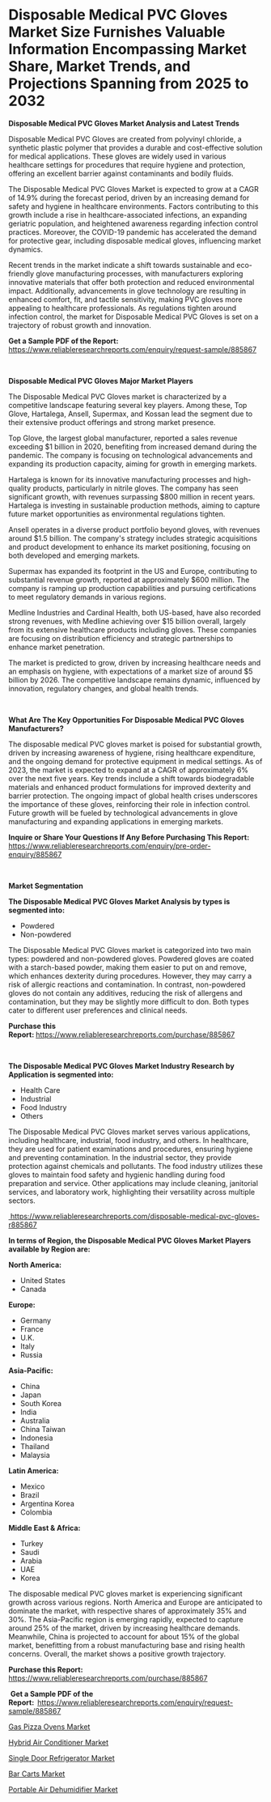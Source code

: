 <p><h1>Disposable Medical PVC Gloves Market Size Furnishes Valuable Information Encompassing Market Share, Market Trends, and Projections Spanning from 2025 to 2032</h1></p><p><strong>Disposable Medical PVC Gloves Market Analysis and Latest Trends</strong></p>
<p><p>Disposable Medical PVC Gloves are created from polyvinyl chloride, a synthetic plastic polymer that provides a durable and cost-effective solution for medical applications. These gloves are widely used in various healthcare settings for procedures that require hygiene and protection, offering an excellent barrier against contaminants and bodily fluids.</p><p>The Disposable Medical PVC Gloves Market is expected to grow at a CAGR of 14.9% during the forecast period, driven by an increasing demand for safety and hygiene in healthcare environments. Factors contributing to this growth include a rise in healthcare-associated infections, an expanding geriatric population, and heightened awareness regarding infection control practices. Moreover, the COVID-19 pandemic has accelerated the demand for protective gear, including disposable medical gloves, influencing market dynamics.</p><p>Recent trends in the market indicate a shift towards sustainable and eco-friendly glove manufacturing processes, with manufacturers exploring innovative materials that offer both protection and reduced environmental impact. Additionally, advancements in glove technology are resulting in enhanced comfort, fit, and tactile sensitivity, making PVC gloves more appealing to healthcare professionals. As regulations tighten around infection control, the market for Disposable Medical PVC Gloves is set on a trajectory of robust growth and innovation.</p></p>
<p><strong>Get a Sample PDF of the Report:&nbsp;</strong> <a href="https://www.reliableresearchreports.com/enquiry/request-sample/885867?utm_campaign=102&utm_medium=2&utm_source=Github&utm_content=ia&utm_term=05042025&utm_id=disposable-medical-pvc-gloves">https://www.reliableresearchreports.com/enquiry/request-sample/885867</a></p>
<p>&nbsp;</p>
<p><strong>Disposable Medical PVC Gloves Major Market Players</strong></p>
<p><p>The Disposable Medical PVC Gloves market is characterized by a competitive landscape featuring several key players. Among these, Top Glove, Hartalega, Ansell, Supermax, and Kossan lead the segment due to their extensive product offerings and strong market presence.</p><p>Top Glove, the largest global manufacturer, reported a sales revenue exceeding $1 billion in 2020, benefiting from increased demand during the pandemic. The company is focusing on technological advancements and expanding its production capacity, aiming for growth in emerging markets.</p><p>Hartalega is known for its innovative manufacturing processes and high-quality products, particularly in nitrile gloves. The company has seen significant growth, with revenues surpassing $800 million in recent years. Hartalega is investing in sustainable production methods, aiming to capture future market opportunities as environmental regulations tighten.</p><p>Ansell operates in a diverse product portfolio beyond gloves, with revenues around $1.5 billion. The company's strategy includes strategic acquisitions and product development to enhance its market positioning, focusing on both developed and emerging markets.</p><p>Supermax has expanded its footprint in the US and Europe, contributing to substantial revenue growth, reported at approximately $600 million. The company is ramping up production capabilities and pursuing certifications to meet regulatory demands in various regions.</p><p>Medline Industries and Cardinal Health, both US-based, have also recorded strong revenues, with Medline achieving over $15 billion overall, largely from its extensive healthcare products including gloves. These companies are focusing on distribution efficiency and strategic partnerships to enhance market penetration.</p><p>The market is predicted to grow, driven by increasing healthcare needs and an emphasis on hygiene, with expectations of a market size of around $5 billion by 2026. The competitive landscape remains dynamic, influenced by innovation, regulatory changes, and global health trends.</p></p>
<p>&nbsp;</p>
<p><strong>What Are The Key Opportunities For Disposable Medical PVC Gloves Manufacturers?</strong></p>
<p><p>The disposable medical PVC gloves market is poised for substantial growth, driven by increasing awareness of hygiene, rising healthcare expenditure, and the ongoing demand for protective equipment in medical settings. As of 2023, the market is expected to expand at a CAGR of approximately 6% over the next five years. Key trends include a shift towards biodegradable materials and enhanced product formulations for improved dexterity and barrier protection. The ongoing impact of global health crises underscores the importance of these gloves, reinforcing their role in infection control. Future growth will be fueled by technological advancements in glove manufacturing and expanding applications in emerging markets.</p></p>
<p><strong>Inquire or Share Your Questions If Any Before Purchasing This Report:</strong> <a href="https://www.reliableresearchreports.com/enquiry/pre-order-enquiry/885867?utm_campaign=102&utm_medium=2&utm_source=Github&utm_content=ia&utm_term=05042025&utm_id=disposable-medical-pvc-gloves">https://www.reliableresearchreports.com/enquiry/pre-order-enquiry/885867</a></p>
<p>&nbsp;</p>
<p><strong>Market Segmentation</strong></p>
<p><strong>The Disposable Medical PVC Gloves Market Analysis by types is segmented into:</strong></p>
<p><ul><li>Powdered</li><li>Non-powdered</li></ul></p>
<p><p>The Disposable Medical PVC Gloves market is categorized into two main types: powdered and non-powdered gloves. Powdered gloves are coated with a starch-based powder, making them easier to put on and remove, which enhances dexterity during procedures. However, they may carry a risk of allergic reactions and contamination. In contrast, non-powdered gloves do not contain any additives, reducing the risk of allergens and contamination, but they may be slightly more difficult to don. Both types cater to different user preferences and clinical needs.</p></p>
<p><strong>Purchase this Report:&nbsp;</strong><a href="https://www.reliableresearchreports.com/purchase/885867?utm_campaign=102&utm_medium=2&utm_source=Github&utm_content=ia&utm_term=05042025&utm_id=disposable-medical-pvc-gloves">https://www.reliableresearchreports.com/purchase/885867</a></p>
<p>&nbsp;</p>
<p><strong>The Disposable Medical PVC Gloves Market Industry Research by Application is segmented into:</strong></p>
<p><ul><li>Health Care</li><li>Industrial</li><li>Food Industry</li><li>Others</li></ul></p>
<p><p>The Disposable Medical PVC Gloves market serves various applications, including healthcare, industrial, food industry, and others. In healthcare, they are used for patient examinations and procedures, ensuring hygiene and preventing contamination. In the industrial sector, they provide protection against chemicals and pollutants. The food industry utilizes these gloves to maintain food safety and hygienic handling during food preparation and service. Other applications may include cleaning, janitorial services, and laboratory work, highlighting their versatility across multiple sectors.</p></p>
<p><a href="https://www.reliableresearchreports.com/disposable-medical-pvc-gloves-r885867?utm_campaign=102&utm_medium=2&utm_source=Github&utm_content=ia&utm_term=05042025&utm_id=disposable-medical-pvc-gloves">&nbsp;https://www.reliableresearchreports.com/disposable-medical-pvc-gloves-r885867</a></p>
<p><strong>In terms of Region, the Disposable Medical PVC Gloves Market Players available by Region are:</strong></p>
<p>
    <p> <strong> North America: </strong>
        <ul>
            <li>United States</li>
            <li>Canada</li>
        </ul>
        </p> 
    <p> <strong> Europe: </strong>
        <ul>
            <li>Germany</li>
            <li>France</li>
            <li>U.K.</li>
            <li>Italy</li>
            <li>Russia</li>
        </ul>
        </p> 
    <p> <strong> Asia-Pacific: </strong>
        <ul>
            <li>China</li>
            <li>Japan</li>
            <li>South Korea</li>
            <li>India</li>
            <li>Australia</li>
            <li>China Taiwan</li>
            <li>Indonesia</li>
            <li>Thailand</li>
            <li>Malaysia</li>
        </ul>
        </p> 
    <p> <strong> Latin America: </strong>
        <ul>
            <li>Mexico</li>
            <li>Brazil</li>
            <li>Argentina Korea</li>
            <li>Colombia</li>
        </ul>
        </p> 
    <p> <strong> Middle East & Africa: </strong>
        <ul>
            <li>Turkey</li>
            <li>Saudi</li>
            <li>Arabia</li>
            <li>UAE</li>
            <li>Korea</li>
        </ul>
    </p>
    </p>
<p><p>The disposable medical PVC gloves market is experiencing significant growth across various regions. North America and Europe are anticipated to dominate the market, with respective shares of approximately 35% and 30%. The Asia-Pacific region is emerging rapidly, expected to capture around 25% of the market, driven by increasing healthcare demands. Meanwhile, China is projected to account for about 15% of the global market, benefitting from a robust manufacturing base and rising health concerns. Overall, the market shows a positive growth trajectory.</p></p>
<p><strong>Purchase this Report: </strong><a href="https://www.reliableresearchreports.com/purchase/885867?utm_campaign=102&utm_medium=2&utm_source=Github&utm_content=ia&utm_term=05042025&utm_id=disposable-medical-pvc-gloves">https://www.reliableresearchreports.com/purchase/885867</a></p>
<p>&nbsp;<strong>Get a Sample PDF of the Report:&nbsp;&nbsp;</strong><a href="https://www.reliableresearchreports.com/enquiry/request-sample/885867?utm_campaign=102&utm_medium=2&utm_source=Github&utm_content=ia&utm_term=05042025&utm_id=disposable-medical-pvc-gloves">https://www.reliableresearchreports.com/enquiry/request-sample/885867</a></p>
<p><strong></strong></p>
<p><p><a href="https://github.com/vaduzunny/Market-Research-Report-List-1/blob/main/gas-pizza-ovens-market.md?utm_campaign=102&utm_medium=2&utm_source=Github&utm_content=ia&utm_term=05042025&utm_id=disposable-medical-pvc-gloves">Gas Pizza Ovens Market</a></p><p><a href="https://github.com/dringmurza6r/Market-Research-Report-List-1/blob/main/hybrid-air-conditioner-market.md?utm_campaign=102&utm_medium=2&utm_source=Github&utm_content=ia&utm_term=05042025&utm_id=disposable-medical-pvc-gloves">Hybrid Air Conditioner Market</a></p><p><a href="https://github.com/ubavicachida/Market-Research-Report-List-1/blob/main/single-door-refrigerator-market.md?utm_campaign=102&utm_medium=2&utm_source=Github&utm_content=ia&utm_term=05042025&utm_id=disposable-medical-pvc-gloves">Single Door Refrigerator Market</a></p><p><a href="https://github.com/dayaanapis5/Market-Research-Report-List-1/blob/main/bar-carts-market.md?utm_campaign=102&utm_medium=2&utm_source=Github&utm_content=ia&utm_term=05042025&utm_id=disposable-medical-pvc-gloves">Bar Carts Market</a></p><p><a href="https://github.com/gasikcalbos8/Market-Research-Report-List-1/blob/main/portable-air-dehumidifier-market.md?utm_campaign=102&utm_medium=2&utm_source=Github&utm_content=ia&utm_term=05042025&utm_id=disposable-medical-pvc-gloves">Portable Air Dehumidifier Market</a></p></p>